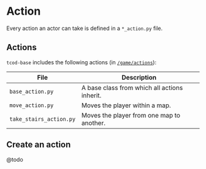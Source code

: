 # Action

Every action an actor can take is defined in a `*_action.py` file.


## Actions

`tcod-base` includes the following actions (in [`/game/actions`](/game/actions)):

| File | Description |
| -----| ----------- |
| `base_action.py` | A base class from which all actions inherit. |
| `move_action.py` | Moves the player within a map. |
| `take_stairs_action.py` | Moves the player from one map to another. |


## Create an action

@todo

